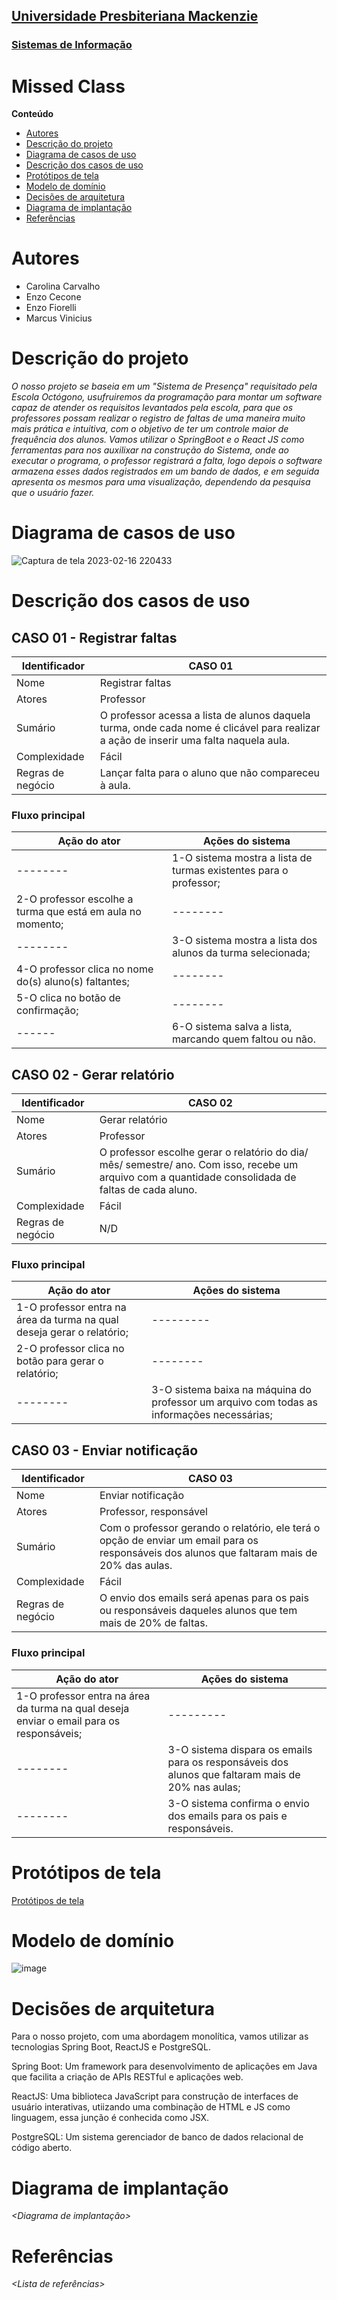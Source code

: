 <h2><a href= "https://www.mackenzie.br">Universidade Presbiteriana Mackenzie</a></h2>
<h3><a href= "https://www.mackenzie.br/graduacao/sao-paulo-higienopolis/sistemas-de-informacao">Sistemas de Informação</a></h3>

# Missed Class

**Conteúdo**

- [Autores](#autores)
- [Descrição do projeto](#descrição-do-projeto)
- [Diagrama de casos de uso](#diagrama-de-casos-de-uso)
- [Descrição dos casos de uso](#descrição-dos-casos-de-uso)
- [Protótipos de tela](#protótipos-de-tela)
- [Modelo de domínio](#modelo-de-domínio)
- [Decisões de arquitetura](#decisões-de-arquitetura)
- [Diagrama de implantação](#diagrama-de-implantação)
- [Referências](#referências)


# Autores

* Carolina Carvalho
* Enzo Cecone
* Enzo Fiorelli
* Marcus Vinicius

# Descrição do projeto

*O nosso projeto se baseia em um "Sistema de Presença" requisitado pela Escola Octógono, usufruiremos da programação para montar um software capaz de atender os requisitos levantados pela escola, para que os professores possam realizar o registro de faltas de uma maneira muito mais prática e intuitiva, com o objetivo de ter um controle maior de frequência dos alunos. Vamos utilizar o SpringBoot e o React JS como ferramentas para nos auxilixar na construção do Sistema, onde ao executar o programa, o professor registrará a falta, logo depois o software armazena esses dados registrados em um bando de dados, e em seguida apresenta os mesmos para uma visualização, dependendo da pesquisa que o usuário fazer.*

# Diagrama de casos de uso

![Captura de tela 2023-02-16 220433](https://user-images.githubusercontent.com/83656921/219533468-f5aa7e4b-60dd-46e3-9038-66cb2408538a.png)

# Descrição dos casos de uso

## CASO 01 - Registrar faltas
Identificador   | CASO 01
--------- | ------
Nome | Registrar faltas
Atores | Professor
Sumário | O professor acessa a lista de alunos daquela turma, onde cada nome é clicável para realizar a ação de inserir uma falta naquela aula.
Complexidade | Fácil
Regras de negócio | Lançar falta para o aluno que não compareceu à aula.

### Fluxo principal
Ação do ator   | Ações do sistema
------ | ------
-------- |1-O sistema mostra a lista de turmas existentes para o professor;
2-O professor escolhe a turma que está em aula no momento; | --------
-------- | 3-O sistema mostra a lista dos alunos da turma selecionada;
4-O professor clica no nome do(s) aluno(s) faltantes; | --------
5-O clica no botão de confirmação; | --------
------ | 6-O sistema salva a lista, marcando quem faltou ou não.

## CASO 02 - Gerar relatório
Identificador   | CASO 02
--------- | ------
Nome | Gerar relatório
Atores | Professor
Sumário | O professor escolhe gerar o relatório do dia/ mês/ semestre/ ano. Com isso, recebe um arquivo com a quantidade consolidada de faltas de cada aluno.
Complexidade | Fácil
Regras de negócio | N/D

### Fluxo principal
Ação do ator   | Ações do sistema
------ | ------
1-O professor entra na área da turma na qual deseja gerar o relatório; | ---------
2-O professor clica no botão para gerar o relatório; | --------
-------- | 3-O sistema baixa na máquina do professor um arquivo com todas as informações necessárias;

## CASO 03 - Enviar notificação
Identificador   | CASO 03
--------- | ------
Nome | Enviar notificação
Atores | Professor, responsável
Sumário | Com o professor gerando o relatório, ele terá o opção de enviar um email para os responsáveis dos alunos que faltaram mais de 20% das aulas.
Complexidade | Fácil
Regras de negócio | O envio dos emails será apenas para os pais ou responsáveis daqueles alunos que tem mais de 20% de faltas.

### Fluxo principal
Ação do ator   | Ações do sistema
------ | ------
1-O professor entra na área da turma na qual deseja enviar o email para os responsáveis; | ---------
-------- | 3-O sistema dispara os emails para os responsáveis dos alunos que faltaram mais de 20% nas aulas;
-------- | 3-O sistema confirma o envio dos emails para os pais e responsáveis.

# Protótipos de tela

[Protótipos de tela](https://www.figma.com/file/3FFFVbMPTyMaB3QJrErbXa/Escola-oct%C3%B3gno?node-id=0%3A1&t=XVkB8kYz7mUTq5zZ-1)

# Modelo de domínio

![image](https://user-images.githubusercontent.com/83656921/221445328-ef50452f-7970-4852-b7ff-556574940ffd.png)

# Decisões de arquitetura

Para o nosso projeto, com uma abordagem monolítica, vamos utilizar as tecnologias Spring Boot, ReactJS e PostgreSQL. 

Spring Boot: Um framework para desenvolvimento de aplicações em Java que facilita a criação de APIs RESTful e aplicações web. 

ReactJS: Uma biblioteca JavaScript para construção de interfaces de usuário interativas, utiizando uma combinação de HTML e JS como linguagem, essa junção é conhecida como JSX.

PostgreSQL: Um sistema gerenciador de banco de dados relacional de código aberto.

# Diagrama de implantação

*&lt;Diagrama de implantação&gt;*

# Referências

*&lt;Lista de referências&gt;*
